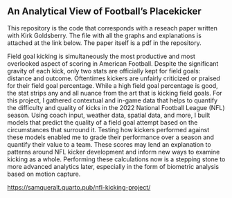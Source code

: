 ## An Analytical View of Football’s Placekicker

This repository is the code that corresponds with a reseach paper written with Kirk Goldsberry. The file with all the graphs and explanations is attached at the link below. The paper itself is a pdf in the repository.

Field goal kicking is simultaneously the most productive and most overlooked aspect of scoring in American Football. Despite the significant gravity of each kick, only two stats are officially kept for field goals: distance and outcome. Oftentimes kickers are unfairly criticized or praised for their field goal percentage. While a high field goal percentage is good, the stat strips any and all nuance from the art that is kicking field goals. For this project, I gathered contextual and in-game data that helps to quantify the difficulty and quality of kicks in the 2022 National Football League (NFL) season. Using coach input, weather data, spatial data, and more, I built models that predict the quality of a field goal attempt based on the circumstances that surround it. Testing how kickers performed against these models enabled me to grade their performance over a season and quantify their value to a team. These scores may lend an explanation to patterns around NFL kicker development and inform new ways to examine kicking as a whole. Performing these calculations now is a stepping stone to more advanced analytics later, especially in the form of biometric analysis based on motion capture.

https://samqueralt.quarto.pub/nfl-kicking-project/
